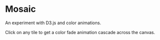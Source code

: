 # Mosaic

An experiment with D3.js and color animations.

Click on any tile to get a color fade animation cascade across the canvas.
